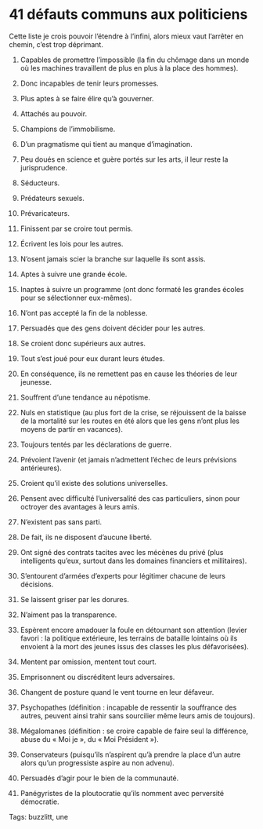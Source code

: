 # 41 défauts communs aux politiciens

Cette liste je crois pouvoir l’étendre à l’infini, alors mieux vaut l’arrêter en chemin, c’est trop déprimant.

1. Capables de promettre l’impossible (la fin du chômage dans un monde où les machines travaillent de plus en plus à la place des hommes).

2. Donc incapables de tenir leurs promesses.

3. Plus aptes à se faire élire qu’à gouverner.

4. Attachés au pouvoir.

5. Champions de l’immobilisme.

6. D’un pragmatisme qui tient au manque d’imagination.

7. Peu doués en science et guère portés sur les arts, il leur reste la jurisprudence.

8. Séducteurs.

9. Prédateurs sexuels.

10. Prévaricateurs.

11. Finissent par se croire tout permis.

12. Écrivent les lois pour les autres.

13. N’osent jamais scier la branche sur laquelle ils sont assis.

14. Aptes à suivre une grande école.

15. Inaptes à suivre un programme (ont donc formaté les grandes écoles pour se sélectionner eux-mêmes).

16. N’ont pas accepté la fin de la noblesse.

17. Persuadés que des gens doivent décider pour les autres.

18. Se croient donc supérieurs aux autres.

19. Tout s’est joué pour eux durant leurs études.

20. En conséquence, ils ne remettent pas en cause les théories de leur jeunesse.

21. Souffrent d’une tendance au népotisme.

22. Nuls en statistique (au plus fort de la crise, se réjouissent de la baisse de la mortalité sur les routes en été alors que les gens n’ont plus les moyens de partir en vacances).

23. Toujours tentés par les déclarations de guerre.

24. Prévoient l’avenir (et jamais n’admettent l’échec de leurs prévisions antérieures).

25. Croient qu’il existe des solutions universelles.

26. Pensent avec difficulté l’universalité des cas particuliers, sinon pour octroyer des avantages à leurs amis.

27. N’existent pas sans parti.

28. De fait, ils ne disposent d’aucune liberté.

29. Ont signé des contrats tacites avec les mécènes du privé (plus intelligents qu’eux, surtout dans les domaines financiers et millitaires).

30. S’entourent d’armées d’experts pour légitimer chacune de leurs décisions.

31. Se laissent griser par les dorures.

32. N’aiment pas la transparence.

33. Espèrent encore amadouer la foule en détournant son attention (levier favori : la politique extérieure, les terrains de bataille lointains où ils envoient à la mort des jeunes issus des classes les plus défavorisées).

34. Mentent par omission, mentent tout court.

35. Emprisonnent ou discréditent leurs adversaires.

36. Changent de posture quand le vent tourne en leur défaveur.

37. Psychopathes (définition : incapable de ressentir la souffrance des autres, peuvent ainsi trahir sans sourcilier même leurs amis de toujours).

38. Mégalomanes (définition : se croire capable de faire seul la différence, abuse du « Moi je », du « Moi Président »).

39. Conservateurs (puisqu’ils n’aspirent qu’à prendre la place d’un autre alors qu’un progressiste aspire au non advenu).

40. Persuadés d’agir pour le bien de la communauté.

41. Panégyristes de la ploutocratie qu’ils nomment avec perversité démocratie.

Tags: buzzlitt, une